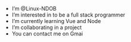- I’m @Linux-NDOB
- I’m interested in to be a full stack programmer
- I’m currently learning Vue and Node
- I’m collaborating in a project
- You can contact me on Gmai

